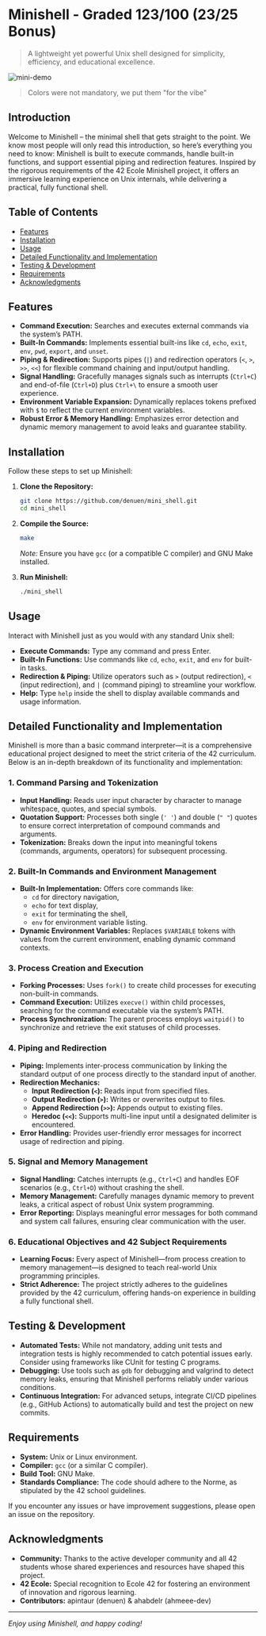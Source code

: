 # Minishell - Graded 123/100 (23/25 Bonus)
> A lightweight yet powerful Unix shell designed for simplicity, efficiency, and educational excellence.


![mini-demo](mini.gif)
> Colors were not mandatory, we put them "for the vibe"

## Introduction
Welcome to Minishell – the minimal shell that gets straight to the point. We know most people will only read this introduction, so here’s everything you need to know: Minishell is built to execute commands, handle built-in functions, and support essential piping and redirection features. Inspired by the rigorous requirements of the 42 Ecole Minishell project, it offers an immersive learning experience on Unix internals, while delivering a practical, fully functional shell.

## Table of Contents
- [Features](#features)
- [Installation](#installation)
- [Usage](#usage)
- [Detailed Functionality and Implementation](#detailed-functionality-and-implementation)
- [Testing & Development](#testing--development)
- [Requirements](#requirements)
- [Acknowledgments](#acknowledgments)

## Features
- **Command Execution:** Searches and executes external commands via the system’s PATH.
- **Built-In Commands:** Implements essential built-ins like `cd`, `echo`, `exit`, `env`, `pwd`, `export`, and `unset`.
- **Piping & Redirection:** Supports pipes (`|`) and redirection operators (`<`, `>`, `>>`, `<<`) for flexible command chaining and input/output handling.
- **Signal Handling:** Gracefully manages signals such as interrupts (`Ctrl+C`) and end-of-file (`Ctrl+D`) plus `Ctrl+\` to ensure a smooth user experience.
- **Environment Variable Expansion:** Dynamically replaces tokens prefixed with `$` to reflect the current environment variables.
- **Robust Error & Memory Handling:** Emphasizes error detection and dynamic memory management to avoid leaks and guarantee stability.

## Installation
Follow these steps to set up Minishell:

1. **Clone the Repository:**
    ```bash
    git clone https://github.com/denuen/mini_shell.git
    cd mini_shell
    ```

2. **Compile the Source:**
    ```bash
    make
    ```
    *Note:* Ensure you have `gcc` (or a compatible C compiler) and GNU Make installed.

3. **Run Minishell:**
    ```bash
    ./mini_shell
    ```

## Usage
Interact with Minishell just as you would with any standard Unix shell:

- **Execute Commands:** Type any command and press Enter.
- **Built-In Functions:** Use commands like `cd`, `echo`, `exit`, and `env` for built-in tasks.
- **Redirection & Piping:** Utilize operators such as `>` (output redirection), `<` (input redirection), and `|` (command piping) to streamline your workflow.
- **Help:** Type `help` inside the shell to display available commands and usage information.

## Detailed Functionality and Implementation
Minishell is more than a basic command interpreter—it is a comprehensive educational project designed to meet the strict criteria of the 42 curriculum. Below is an in-depth breakdown of its functionality and implementation:

### 1. Command Parsing and Tokenization
- **Input Handling:** Reads user input character by character to manage whitespace, quotes, and special symbols.
- **Quotation Support:** Processes both single (`' '`) and double (`" "`) quotes to ensure correct interpretation of compound commands and arguments.
- **Tokenization:** Breaks down the input into meaningful tokens (commands, arguments, operators) for subsequent processing.

### 2. Built-In Commands and Environment Management
- **Built-In Implementation:** Offers core commands like:
  - `cd` for directory navigation,
  - `echo` for text display,
  - `exit` for terminating the shell,
  - `env` for environment variable listing.
- **Dynamic Environment Variables:** Replaces `$VARIABLE` tokens with values from the current environment, enabling dynamic command contexts.

### 3. Process Creation and Execution
- **Forking Processes:** Uses `fork()` to create child processes for executing non-built-in commands.
- **Command Execution:** Utilizes `execve()` within child processes, searching for the command executable via the system’s PATH.
- **Process Synchronization:** The parent process employs `waitpid()` to synchronize and retrieve the exit statuses of child processes.

### 4. Piping and Redirection
- **Piping:** Implements inter-process communication by linking the standard output of one process directly to the standard input of another.
- **Redirection Mechanics:**
  - **Input Redirection (`<`):** Reads input from specified files.
  - **Output Redirection (`>`):** Writes or overwrites output to files.
  - **Append Redirection (`>>`):** Appends output to existing files.
  - **Heredoc (`<<`):** Supports multi-line input until a designated delimiter is encountered.
- **Error Handling:** Provides user-friendly error messages for incorrect usage of redirection and piping.

### 5. Signal and Memory Management
- **Signal Handling:** Catches interrupts (e.g., `Ctrl+C`) and handles EOF scenarios (e.g., `Ctrl+D`) without crashing the shell.
- **Memory Management:** Carefully manages dynamic memory to prevent leaks, a critical aspect of robust Unix system programming.
- **Error Reporting:** Displays meaningful error messages for both command and system call failures, ensuring clear communication with the user.

### 6. Educational Objectives and 42 Subject Requirements
- **Learning Focus:** Every aspect of Minishell—from process creation to memory management—is designed to teach real-world Unix programming principles.
- **Strict Adherence:** The project strictly adheres to the guidelines provided by the 42 curriculum, offering hands-on experience in building a fully functional shell.

## Testing & Development
- **Automated Tests:** While not mandatory, adding unit tests and integration tests is highly recommended to catch potential issues early. Consider using frameworks like CUnit for testing C programs.
- **Debugging:** Use tools such as `gdb` for debugging and valgrind to detect memory leaks, ensuring that Minishell performs reliably under various conditions.
- **Continuous Integration:** For advanced setups, integrate CI/CD pipelines (e.g., GitHub Actions) to automatically build and test the project on new commits.

## Requirements
- **System:** Unix or Linux environment.
- **Compiler:** `gcc` (or a similar C compiler).
- **Build Tool:** GNU Make.
- **Standards Compliance:** The code should adhere to the Norme, as stipulated by the 42 school guidelines.

If you encounter any issues or have improvement suggestions, please open an issue on the repository.

## Acknowledgments
- **Community:** Thanks to the active developer community and all 42 students whose shared experiences and resources have shaped this project.
- **42 Ecole:** Special recognition to Ecole 42 for fostering an environment of innovation and rigorous learning.
- **Contributors:** apintaur (denuen) & ahabdelr (ahmeee-dev)

---

*Enjoy using Minishell, and happy coding!*
